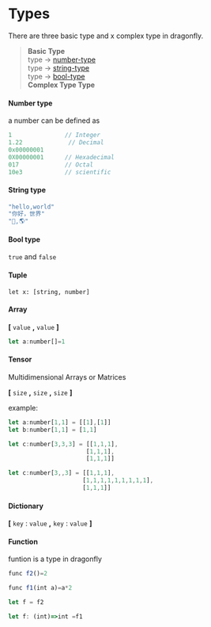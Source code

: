 # Types

There are three basic type and x complex type in dragonfly.
> **Basic Type**\
> type → [number-type](#Number-type)\
> type → [string-type](#String-type)\
> type → [bool-type](#Bool-type)\
> **Complex Type Type**
> 


#### Number type
a number can be defined as
```js
1               // Integer
1.22             // Decimal
0x00000001
0X00000001      // Hexadecimal
017             // Octal
10e3            // scientific
```

#### String type
```js
"hello,world"
"你好，世界"
"👋,🌎"
```
#### Bool type
`true` and `false`

#### Tuple
```
let x: [string, number]
```
#### Array

**[** `value` **,** `value` **]**


```js
let a:number[]=1
```

#### Tensor
Multidimensional Arrays or Matrices

**[** `size` **,**  `size` **,**  `size`  **]**

example:
```js
let a:number[1,1] = [[1],[1]]
let b:number[1,1] = [1,1]

let c:number[3,3,3] = [[1,1,1],
                      [1,1,1],
                      [1,1,1]]

let c:number[3,,3] = [[1,1,1],
                     [1,1,1,1,1,1,1,1,1],
                     [1,1,1]]
```

#### Dictionary
**[** `key` : `value` **,** `key` : `value` **]**

#### Function
funtion is a type in dragonfly

```js
func f2()=2

func f1(int a)=a*2

let f = f2

let f: (int)=>int =f1

```